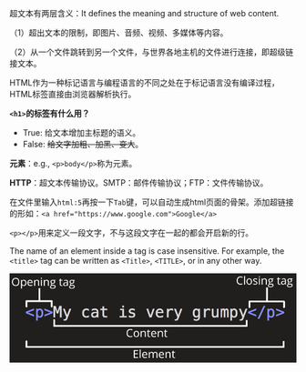 超文本有两层含义：It defines the meaning and structure of web content.

（1）超出文本的限制，即图片、音频、视频、多媒体等内容。

（2）从一个文件跳转到另一个文件，与世界各地主机的文件进行连接，即超级链接文本。

HTML作为一种标记语言与编程语言的不同之处在于标记语言没有编译过程，HTML标签直接由浏览器解析执行。

**`<h1>`的标签有什么用？**
- True: 给文本增加主标题的语义。
- False: ~~给文字加粗、加黑、变大~~。

**元素**：e.g., `<p>body</p>`称为元素。

**HTTP**：超文本传输协议。SMTP：邮件传输协议；FTP：文件传输协议。

在文件里输入`html:5`再按一下`Tab`键，可以自动生成html页面的骨架。添加超链接的形如：`<a href="https://www.google.com">Google</a>`

`<p></p>`用来定义一段文字，不与这段文字在一起的都会开启新的行。

The name of an element inside a tag is case insensitive. For example, the `<title>` tag can be written as `<Title>`, `<TITLE>`, or in any other way.

![Anatomy of an HTML element](https://github.com/kwokonwoo/Front-end-web-development/blob/master/images/grumpy-cat-small.png)
